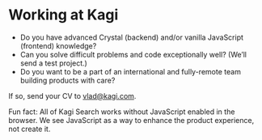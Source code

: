 # Working at Kagi

- Do you have advanced Crystal (backend) and/or vanilla JavaScript (frontend) knowledge?
- Can you solve difficult problems and code exceptionally well? (We’ll send a test project.)
- Do you want to be a part of an international and fully-remote team building products with care?

If so, send your CV to [vlad@kagi.com](mailto:vlad@kagi.com).

Fun fact: All of Kagi Search works without JavaScript enabled in the browser. We see JavaScript as a way to enhance the product experience, not create it.